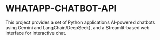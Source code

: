 # WHATAPP-CHATBOT-API
This project provides a set of Python applications  AI-powered chatbots using Gemini and LangChain/DeepSeek), and a Streamlit-based web interface for interactive chat.
